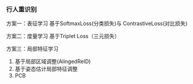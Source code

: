 ### 行人重识别

方案一：表征学习
基于SoftmaxLoss(分类损失)与 ContrastiveLoss(对比损失)

方案二：度量学习
基于Triplet Loss（三元损失）

方案三：局部特征学习
1. 基于局部区域调整(AlingedReID)
2. 基于姿态估计局部特征调整	
3. PCB
